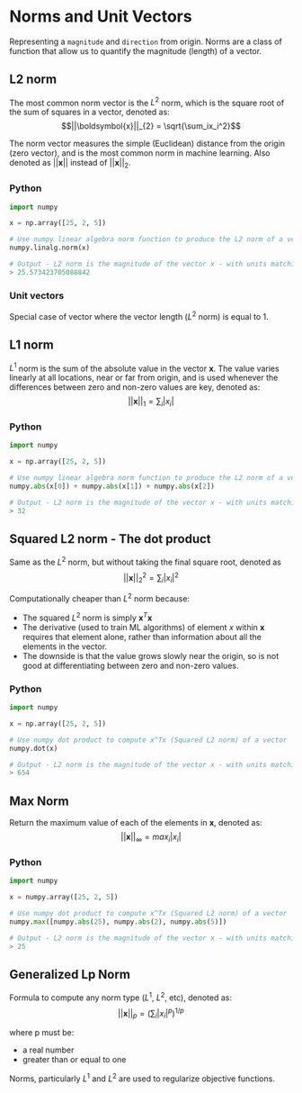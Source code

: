 # Norms and Unit Vectors

Representing a `magnitude` and `direction` from origin. Norms are a class of function that allow us to quantify the magnitude (length) of a vector.

## L2 norm
The most common norm vector is the $L^2$ norm, which is the square root of the sum of squares in a vector, denoted as: $$||\boldsymbol{x}||_{2} = \sqrt{\sum_ix_i^2}$$

The norm vector measures the simple (Euclidean) distance from the origin (zero vector), and is the most common norm in machine learning. Also denoted as $||\boldsymbol{x}||$ instead of $||\boldsymbol{x}||_{2}$.

### Python
```python
import numpy

x = np.array([25, 2, 5])

# Use numpy linear algebra norm function to produce the L2 norm of a vector
numpy.linalg.norm(x)

# Output - L2 norm is the magnitude of the vector x - with units matching the units of x
> 25.573423705088842
```

### Unit vectors
Special case of vector where the vector length ($L^2$ norm) is equal to 1.

## L1 norm
$L^1$ norm is the sum of the absolute value in the vector $\boldsymbol{x}$. The value varies linearly at all locations, near or far from origin, and is used whenever the differences between zero and non-zero values are key, denoted as: $$||\boldsymbol{x}||_{1} = \sum_i{|x_i|}$$

### Python
```python
import numpy

x = np.array([25, 2, 5])

# Use numpy linear algebra norm function to produce the L2 norm of a vector
numpy.abs(x[0]) + numpy.abs(x[1]) + numpy.abs(x[2])

# Output - L2 norm is the magnitude of the vector x - with units matching the units of x
> 32
```

## Squared L2 norm - The dot product
Same as the $L^2$ norm, but without taking the final square root, denoted as $$||\boldsymbol{x}||_{2}^2 = \sum_i|x_i|^2$$

Computationally cheaper than $L^2$ norm because:
- The squared $L^2$ norm is simply $\boldsymbol{x}^T\boldsymbol{x}$
- The derivative (used to train ML algorithms) of element $x$ within $\boldsymbol{x}$ requires that element alone, rather than information about all the elements in the vector.
- The downside is that the value grows slowly near the origin, so is not good at differentiating between zero and non-zero values.

### Python
```python
import numpy

x = np.array([25, 2, 5])

# Use numpy dot product to compute x^Tx (Squared L2 norm) of a vector
numpy.dot(x)

# Output - L2 norm is the magnitude of the vector x - with units matching the units of x
> 654
```

## Max Norm
Return the maximum value of each of the elements in $\boldsymbol{x}$, denoted as: $$||\boldsymbol{x}||_{\infty} = max_i|x_i|$$

### Python
```python
import numpy

x = numpy.array([25, 2, 5])

# Use numpy dot product to compute x^Tx (Squared L2 norm) of a vector
numpy.max([numpy.abs(25), numpy.abs(2), numpy.abs(5)])

# Output - L2 norm is the magnitude of the vector x - with units matching the units of x
> 25
```

## Generalized Lp Norm
Formula to compute any norm type ($L^1$, $L^2$, etc), denoted as: $$||\boldsymbol{x}||_{p} = (\sum_i{|x_i|}^p)^{1/p}$$

where p must be:
- a real number
- greater than or equal to one

Norms, particularly $L^1$ and $L^2$ are used to regularize objective functions.